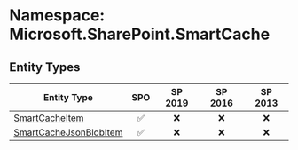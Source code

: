 # Namespace: Microsoft.SharePoint.SmartCache

## Entity Types

Entity Type | SPO | SP 2019 | SP 2016 | SP 2013
----------|:---:|:-------:|:-------:|:-------:
[SmartCacheItem](./EntityTypes/SmartCacheItem.md) | ✅ | ❌ | ❌ | ❌
[SmartCacheJsonBlobItem](./EntityTypes/SmartCacheJsonBlobItem.md) | ✅ | ❌ | ❌ | ❌